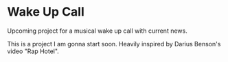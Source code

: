 # Wake Up Call
Upcoming project for a musical wake up call with current news.

This is a project I am gonna start soon. Heavily inspired by Darius Benson's video "Rap Hotel".
